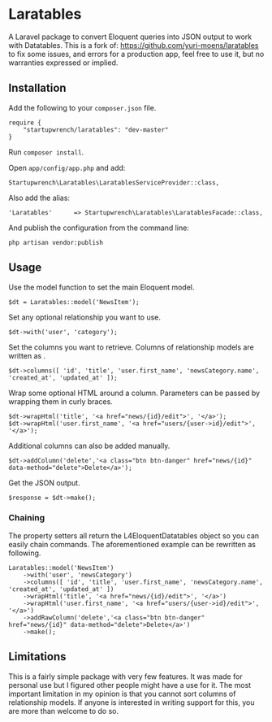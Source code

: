 # Laratables

A Laravel package to convert Eloquent queries into JSON output to work with Datatables. 
This is a fork of: https://github.com/yuri-moens/laratables to fix some issues, and errors for a production app, feel free to use it, but no warranties expressed or implied.

## Installation

Add the following to your `composer.json` file.

```
require {
	"startupwrench/laratables": "dev-master"
}
```

Run `composer install`.

Open `app/config/app.php` and add:

`Startupwrench\Laratables\LaratablesServiceProvider::class,`

Also add the alias:

`'Laratables'      => Startupwrench\Laratables\LaratablesFacade::class,`

And publish the configuration from the command line:

`php artisan vendor:publish`

## Usage

Use the model function to set the main Eloquent model.

`$dt = Laratables::model('NewsItem');`

Set any optional relationship you want to use.

`$dt->with('user', 'category');`

Set the columns you want to retrieve. Columns of relationship models are written as <relationship>.<column>

`$dt->columns([ 'id', 'title', 'user.first_name', 'newsCategory.name', 'created_at', 'updated_at' ]);`

Wrap some optional HTML around a column. Parameters can be passed by wrapping them in curly braces.

```
$dt->wrapHtml('title', '<a href="news/{id}/edit">', '</a>');
$dt->wrapHtml('user.first_name', '<a href="users/{user->id}/edit">', '</a>');
```

Additional columns can also be added manually.

`$dt->addColumn('delete','<a class="btn btn-danger" href="news/{id}" data-method="delete">Delete</a>');`

Get the JSON output.

`$response = $dt->make();`

### Chaining

The property setters all return the L4EloquentDatatables object so you can easily chain commands. The aforementioned example can be rewritten as following.

```
Laratables::model('NewsItem') 
	->with('user', 'newsCategory')
	->columns([ 'id', 'title', 'user.first_name', 'newsCategory.name', 'created_at', 'updated_at' ])
	->wrapHtml('title', '<a href="news/{id}/edit">', '</a>')
	->wrapHtml('user.first_name', '<a href="users/{user->id}/edit">', '</a>')
	->addRawColumn('delete','<a class="btn btn-danger" href="news/{id}" data-method="delete">Delete</a>')
	->make();
```

## Limitations

This is a fairly simple package with very few features. It was made for personal use but I figured other people might have a use for it. The most important limitation in my opinion is that you cannot sort columns of relationship models. If anyone is interested in writing support for this, you are more than welcome to do so.
